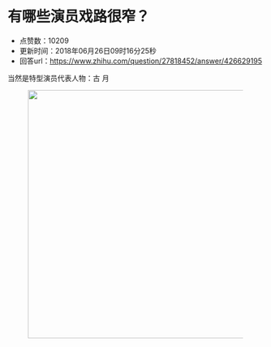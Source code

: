 # 有哪些演员戏路很窄？
- 点赞数：10209
- 更新时间：2018年06月26日09时16分25秒
- 回答url：https://www.zhihu.com/question/27818452/answer/426629195
<body>
 <p data-pid="bVEBDuBx">当然是特型演员代表人物：古 月</p>
 <figure data-size="normal">
  <img src="https://pic1.zhimg.com/50/v2-b13ea42bb73ef80b1753a88af7e8b4a7_720w.jpg?source=1940ef5c" data-caption="" data-size="normal" data-rawwidth="490" data-rawheight="658" data-original-token="v2-3e025b1f753ab3faf5236408c6c97370" data-default-watermark-src="https://picx.zhimg.com/50/v2-b05f9380d1cb0b5af59b14878ac54e95_720w.jpg?source=1940ef5c" class="origin_image zh-lightbox-thumb" width="490" data-original="https://pic1.zhimg.com/v2-b13ea42bb73ef80b1753a88af7e8b4a7_r.jpg?source=1940ef5c">
 </figure>
 <p></p>
</body>